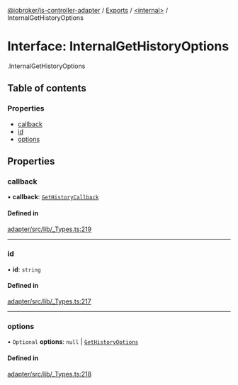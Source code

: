 [@iobroker/js-controller-adapter](../README.md) / [Exports](../modules.md) / [<internal\>](../modules/internal_.md) / InternalGetHistoryOptions

# Interface: InternalGetHistoryOptions

[<internal>](../modules/internal_.md).InternalGetHistoryOptions

## Table of contents

### Properties

- [callback](internal_.InternalGetHistoryOptions.md#callback)
- [id](internal_.InternalGetHistoryOptions.md#id)
- [options](internal_.InternalGetHistoryOptions.md#options)

## Properties

### callback

• **callback**: [`GetHistoryCallback`](../modules/internal_.md#gethistorycallback)

#### Defined in

[adapter/src/lib/_Types.ts:219](https://github.com/ioBroker/ioBroker.js-controller/blob/d87d529d/packages/adapter/src/lib/_Types.ts#L219)

___

### id

• **id**: `string`

#### Defined in

[adapter/src/lib/_Types.ts:217](https://github.com/ioBroker/ioBroker.js-controller/blob/d87d529d/packages/adapter/src/lib/_Types.ts#L217)

___

### options

• `Optional` **options**: ``null`` \| [`GetHistoryOptions`](internal_.GetHistoryOptions.md)

#### Defined in

[adapter/src/lib/_Types.ts:218](https://github.com/ioBroker/ioBroker.js-controller/blob/d87d529d/packages/adapter/src/lib/_Types.ts#L218)
